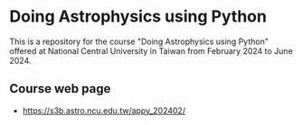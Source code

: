 # Doing Astrophysics using Python

This is a repository for the course "Doing Astrophysics using Python" offered at National Central University in Taiwan from February 2024 to June 2024.

## Course web page

- https://s3b.astro.ncu.edu.tw/appy_202402/
